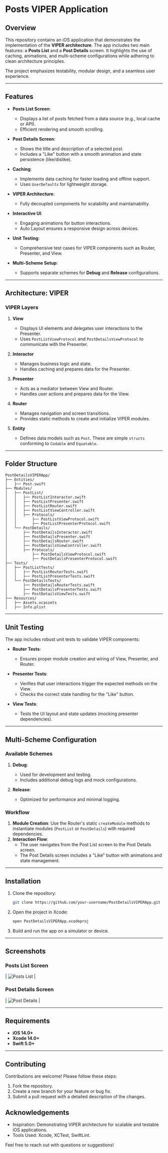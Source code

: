 # Posts VIPER Application

## Overview
This repository contains an iOS application that demonstrates the implementation of the **VIPER architecture**. The app includes two main features: a **Posts List** and a **Post Details** screen. It highlights the use of caching, animations, and multi-scheme configurations while adhering to clean architecture principles.

The project emphasizes testability, modular design, and a seamless user experience.

---

## Features
- **Posts List Screen**:
  - Displays a list of posts fetched from a data source (e.g., local cache or API).
  - Efficient rendering and smooth scrolling.

- **Post Details Screen**:
  - Shows the title and description of a selected post.
  - Includes a "Like" button with a smooth animation and state persistence (like/dislike).

- **Caching**:
  - Implements data caching for faster loading and offline support.
  - Uses `UserDefaults` for lightweight storage.

- **VIPER Architecture**:
  - Fully decoupled components for scalability and maintainability.

- **Interactive UI**:
  - Engaging animations for button interactions.
  - Auto Layout ensures a responsive design across devices.

- **Unit Testing**:
  - Comprehensive test cases for VIPER components such as Router, Presenter, and View.

- **Multi-Scheme Setup**:
  - Supports separate schemes for **Debug** and **Release** configurations.

---

## Architecture: VIPER

### VIPER Layers
1. **View**
   - Displays UI elements and delegates user interactions to the Presenter.
   - Uses `PostListViewProtocol` and `PostDetailsViewProtocol` to communicate with the Presenter.

2. **Interactor**
   - Manages business logic and state.
   - Handles caching and prepares data for the Presenter.

3. **Presenter**
   - Acts as a mediator between View and Router.
   - Handles user actions and prepares data for the View.

4. **Router**
   - Manages navigation and screen transitions.
   - Provides static methods to create and initialize VIPER modules.

5. **Entity**
   - Defines data models such as `Post`. These are simple `structs` conforming to `Codable` and `Equatable`.

---

## Folder Structure
```
PostDetailsVIPERApp/
├── Entities/
│   ├── Post.swift
├── Modules/
│   ├── PostList/
│   │   ├── PostListInteractor.swift
│   │   ├── PostListPresenter.swift
│   │   ├── PostListRouter.swift
│   │   ├── PostListViewController.swift
│   │   ├── Protocols/
│   │       ├── PostListViewProtocol.swift
│   │       ├── PostListPresenterProtocol.swift
│   └── PostDetails/
│       ├── PostDetailsInteractor.swift
│       ├── PostDetailsPresenter.swift
│       ├── PostDetailsRouter.swift
│       ├── PostDetailsViewController.swift
│       ├── Protocols/
│           ├── PostDetailsViewProtocol.swift
│           ├── PostDetailsPresenterProtocol.swift
├── Tests/
│   ├── PostListTests/
│   │   ├── PostListRouterTests.swift
│   │   ├── PostListPresenterTests.swift
│   └── PostDetailsTests/
│       ├── PostDetailsRouterTests.swift
│       ├── PostDetailsPresenterTests.swift
│       ├── PostDetailsViewTests.swift
├── Resources/
│   ├── Assets.xcassets
│   ├── Info.plist
```

---

## Unit Testing
The app includes robust unit tests to validate VIPER components:

- **Router Tests**:
  - Ensures proper module creation and wiring of View, Presenter, and Router.

- **Presenter Tests**:
  - Verifies that user interactions trigger the expected methods on the View.
  - Checks the correct state handling for the "Like" button.

- **View Tests**:
  - Tests the UI layout and state updates (mocking presenter dependencies).

---

## Multi-Scheme Configuration

### Available Schemes
1. **Debug**:
   - Used for development and testing.
   - Includes additional debug logs and mock configurations.

2. **Release**:
   - Optimized for performance and minimal logging.

### Workflow
1. **Module Creation**: Use the Router's static `createModule` methods to instantiate modules (`PostList` or `PostDetails`) with required dependencies.
2. **Interaction Flow**:
   - The user navigates from the Post List screen to the Post Details screen.
   - The Post Details screen includes a "Like" button with animations and state management.

---

## Installation
1. Clone the repository:
   ```bash
   git clone https://github.com/your-username/PostDetailsVIPERApp.git
   ```
2. Open the project in Xcode:
   ```bash
   open PostDetailsVIPERApp.xcodeproj
   ```
3. Build and run the app on a simulator or device.

---

## Screenshots

### Posts List Screen
| ![Posts List](https://files.fm/u/45jfaxggbj) |

### Post Details Screen
| ![Post Details](https://via.placeholder.com/400x800) |

---

## Requirements
- **iOS 14.0+**
- **Xcode 14.0+**
- **Swift 5.0+**

---

## Contributing
Contributions are welcome! Please follow these steps:
1. Fork the repository.
2. Create a new branch for your feature or bug fix.
3. Submit a pull request with a detailed description of the changes.

## Acknowledgements
- Inspiration: Demonstrating VIPER architecture for scalable and testable iOS applications.
- Tools Used: Xcode, XCTest, SwiftLint.

Feel free to reach out with questions or suggestions!
